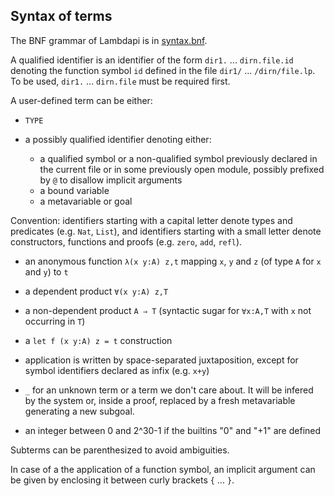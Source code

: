Syntax of terms
---------------

The BNF grammar of Lambdapi is in [syntax.bnf](../syntax.bnf).

A qualified identifier is an identifier of the form `dir1.`
... `dirn.file.id` denoting the function symbol `id` defined in the
file `dir1/` ... `/dirn/file.lp`. To be used, `dir1.` ... `dirn.file`
must be required first.

A user-defined term can be either:

 * `TYPE`

 * a possibly qualified identifier denoting either:

   - a qualified symbol or a non-qualified symbol previously declared in the current file or in some previously open module, possibly prefixed by `@` to disallow implicit arguments
   - a bound variable
   - a metavariable or goal

  Convention: identifiers starting with a capital letter denote types and predicates (e.g. `Nat`, `List`), and identifiers starting with a small letter denote constructors, functions and proofs (e.g. `zero`, `add`, `refl`).

 * an anonymous function `λ(x y:A) z,t` mapping `x`, `y` and `z` (of type `A` for `x` and `y`) to `t`

 * a dependent product `∀(x y:A) z,T`

 * a non-dependent product `A ⇒ T` (syntactic sugar for `∀x:A,T` with `x` not occurring in `T`)

 * a `let f (x y:A) z = t` construction

 * application is written by space-separated juxtaposition, except for symbol identifiers declared as infix (e.g. `x+y`)

 * `_` for an unknown term or a term we don't care about. It will be infered by the system or, inside a proof, replaced by a fresh metavariable generating a new subgoal.

 * an integer between 0 and 2^30-1 if the builtins "0" and "+1" are defined

Subterms can be parenthesized to avoid ambiguities.

In case of a the application of a function symbol, an implicit argument can be given by enclosing it between curly brackets `{` ... `}`.